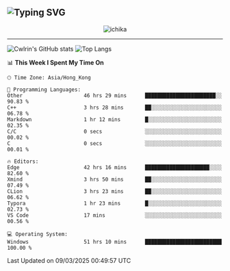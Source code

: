 ![Typing SVG](https://readme-typing-svg.demolab.com?font=Jost&size=24&pause=1000&color=7799EE&vCenter=true&multiline=true&random=false&width=435&height=100&lines=Hi+there;I'm+Sakurakouji+Nanaha;You+can+also+tell+me+Cwlrin%E2%98%86)
---
<p align="center">
  <img src="https://dlink.host/1drv/aHR0cHM6Ly8xZHJ2Lm1zL2kvYy9iZGU1MWU2MjVlZjhmY2M1L0VZa0hZVThWUnJGSHRIWVUxT1JwbVFjQllOU2t6cVNTVER0TXliYkNqOExhY1E_ZT10UUtFSkw.png" alt="ichika" border="0" />
</p>

---
![Cwlrin's GitHub stats](https://github-readme-stats.vercel.app/api?username=cwlrin&show_icons=true&theme=buefy)
![Top Langs](https://github-readme-stats.vercel.app/api/top-langs/?username=cwlrin&layout=compact&hide=html,css)

<!--START_SECTION:waka-->
📊 **This Week I Spent My Time On** 

```text
🕑︎ Time Zone: Asia/Hong_Kong

💬 Programming Languages: 
Other                    46 hrs 29 mins      ███████████████████████░░   90.83 % 
C++                      3 hrs 28 mins       ██░░░░░░░░░░░░░░░░░░░░░░░   06.78 % 
Markdown                 1 hr 12 mins        █░░░░░░░░░░░░░░░░░░░░░░░░   02.35 % 
C/C                      0 secs              ░░░░░░░░░░░░░░░░░░░░░░░░░   00.02 % 
C                        0 secs              ░░░░░░░░░░░░░░░░░░░░░░░░░   00.01 % 

🔥 Editors: 
Edge                     42 hrs 16 mins      █████████████████████░░░░   82.60 % 
Xmind                    3 hrs 50 mins       ██░░░░░░░░░░░░░░░░░░░░░░░   07.49 % 
CLion                    3 hrs 23 mins       ██░░░░░░░░░░░░░░░░░░░░░░░   06.62 % 
Typora                   1 hr 23 mins        █░░░░░░░░░░░░░░░░░░░░░░░░   02.73 % 
VS Code                  17 mins             ░░░░░░░░░░░░░░░░░░░░░░░░░   00.56 % 

💻 Operating System: 
Windows                  51 hrs 10 mins      █████████████████████████   100.00 % 
```


 Last Updated on 09/03/2025 00:49:57 UTC
<!--END_SECTION:waka-->
